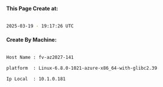 
   
#### This Page Create at:

```bash

2025-03-19 - 19:17:26 UTC

```

#### Create By Machine:

```bash

Host Name : fv-az2027-141

platform  : Linux-6.8.0-1021-azure-x86_64-with-glibc2.39

Ip Local  : 10.1.0.181

```

